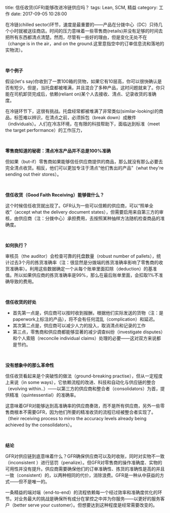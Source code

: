 title: 信任收货(GFR)能够改进冷链供应吗？
tags: Lean, SCM, 精益
category: 工作
date: 2017-09-05 10:28:00

在冷链(chilled sector)环节，速度是最重要的&mdash;&mdash;产品在分拨中心（DC）只待几个小时就被送往商店。时间的压力意味着一些零售商(retails)并没有足够的时间去把所有东西都清点清楚。然而，尽管有一些好的理由，但是变化无处不在（change is in the air，and on the ground.这里意指空中的订单信息流和落地的实物流）。

&nbsp;


**举个例子**

假设(let&#39;s say)你收到了一票100箱的货物，如果它有10层高，你可以很快确认是否有短少。但是，当托盘都被堆满，并且混合了多种产品，这时问题就来了。你只能在司机卸货完成后，依赖(reliant on)某个人去接收、清点、记录收货的准确度。

在冷链环节下，这很有挑战。托盘经常都被堆满了非常类似(similar-looking)的商品，标签难以辨识，在清点之前，必须拆包（break down）成散件（individuals）。人们在冷冻环境，在有限的科技帮助下，面临达到标准（meet the target performance）的工作压力，

&nbsp;

**零售商知道的秘密：清点冷冻产品并不总是100%准确**

但如果（but-if）零售商如果能够信任供应商提供的商品，那么就没有那么必要去完全清点收货。相反，他们可以更加专注于清点&ldquo;他们售出的产品&rdquo;（what they&#39;re sending out their stores）。

&nbsp;

**信任收货（Good Faith Receiving）能够做什么？**

这个时候信任收货就出现了。GFR认为一些可以信赖的供应商，可以&ldquo;照单全收&rdquo;（accept what the delivery document states），但需要启用来自第三方的审核，由供应商（注：分拨中心）承担费用，去按照某种抽样方法随机检查商品的准确度。

&nbsp;

**如何执行？**

审核员（the auditor）会检查可靠的托盘数量（robust number of pallets），统计过去3个月的拣货准确率（注：很显然是分拨端的拣货准确率影响了零售商的收货准确率）。利用这些数据确定一个从每个账单里面扣除（deduction）的基准值。所以如果供应商的拣货准确率是99%，那么在最后账单里面，会扣取1%不准确导致的费用。

&nbsp;

**信任收货的好处**

*   首先第一点是，供应商可以按时收到报酬，根据他们实际发送的货物（注：是paperwork上标注的产品），将不会有任何混乱（complication）和延迟。
*   其次第二点是，供应商可以减少人力的投入，取消清点和记录的工作
*   第三点，零售商和供应商都能够显著的减少调查纠纷（investigate disputes）和个人索赔（reconcile individual claims）处理的必要&mdash;&mdash;这对双方来说都是节约。

&nbsp;

**没有想象中的那么革命性**

信任收货看起来是个突破性的做法（ground-breaking practise），但从一定程度上来说（in some ways），它依赖流程的改进、科技和自动化与供应链的整合（evolving within..）&mdash;&mdash;以第三方的供应商和整合者（consolidators）为首，提供精准（quintessential）的准确率。

这意味着GFR对能够达到高准确率的供应商奏效，而不是所有供应商，另外一些零售商根本不需要GFR，因为他们所要的精准收货的流程已经被整合者实现了。（their receiving process to mirro the accuracy levels already being achieved by the consolidators）。

&nbsp;

**结论**

GFR对供应链到底意味着什么？GFR确保供应商可以及时收账，同时对实物不一致（inconsistent&nbsp;）进行惩罚（penalize）。但GFR对零售商的操作准确度、实物的可用性并没有提升。供应商需要确保他们的订单准确性、拣货的准确性是高的并且一致（consistent）的，以两种相同的代价，消除浪费。GFR是一种从中获益的方式&mdash;&mdash;但不是唯一的。

一条精益的端对端（end-to-end）的流程依赖每一个经过效率和准确度优化的环节。对业务最大的挑战是确保所有成分在掌控之中并为你服务&mdash;&mdash;以更好的服务客户（better serve your customer）。但想要达到这种程度是经常需要改变的。
